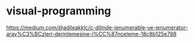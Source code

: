 # visual-programming

https://medium.com/@adileakklc/c-dilinde-ienumerable-ve-ienumerator-aray%C3%BCzleri-derinlemesine-i%CC%87nceleme-18c8b125e788
